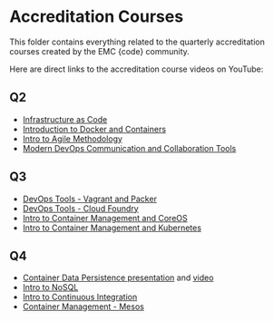 # Accreditation Courses

This folder contains everything related to the quarterly accreditation courses created by the EMC {code} community.

Here are direct links to the accreditation course videos on YouTube:

## Q2
 - [Infrastructure as Code](https://www.youtube.com/watch?v=jlEe70W9WoA&index=4&list=PLbssOJyyvHuWiBQAg9EFWH570timj2fxt)
 - [Introduction to Docker and Containers](https://www.youtube.com/watch?v=IEGPzmxyIpo&index=3&list=PLbssOJyyvHuWiBQAg9EFWH570timj2fxt)
 - [Intro to Agile Methodology](https://www.youtube.com/watch?v=78jdpP3jw4A&index=9&list=PLbssOJyyvHuWiBQAg9EFWH570timj2fxt)
 - [Modern DevOps Communication and Collaboration Tools](https://www.youtube.com/watch?v=khMbosLRuFo&index=5&list=PLbssOJyyvHuWiBQAg9EFWH570timj2fxt)

## Q3
 - [DevOps Tools - Vagrant and Packer](https://www.youtube.com/watch?v=6-7WjA-hHvg&index=2&list=PLbssOJyyvHuWiBQAg9EFWH570timj2fxt)
 - [DevOps Tools - Cloud Foundry](https://www.youtube.com/watch?v=qr_gro2TCGU&index=6&list=PLbssOJyyvHuWiBQAg9EFWH570timj2fxt)
 - [Intro to Container Management and CoreOS](https://www.youtube.com/watch?v=-aQOGsHm_bo&index=8&list=PLbssOJyyvHuWiBQAg9EFWH570timj2fxt)
 - [Intro to Container Management and Kubernetes](https://www.youtube.com/watch?v=qCxYjq7EBHc&index=7&list=PLbssOJyyvHuWiBQAg9EFWH570timj2fxt)

## Q4
 - [Container Data Persistence presentation](http://kendrickcoleman.com/slides/containerpersistence/#/) and [video](https://www.youtube.com/watch?v=4o0WYS32x_E&index=7&list=PLbssOJyyvHuWiBQAg9EFWH570timj2fxt)
 - [Intro to NoSQL](https://www.youtube.com/watch?v=K326pO0Bh-o&list=PLbssOJyyvHuWiBQAg9EFWH570timj2fxt&index=3)
 - [Intro to Continuous Integration](https://www.youtube.com/watch?v=buXwBr9H3VY&list=PLbssOJyyvHuWiBQAg9EFWH570timj2fxt&index=4)
 - [Container Management - Mesos](https://www.youtube.com/watch?v=TkLPr3GexZU&list=PLbssOJyyvHuWiBQAg9EFWH570timj2fxt&index=6)
